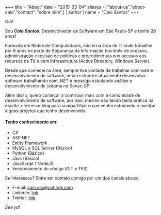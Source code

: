 +++
title = "About"
date = "2019-03-04"
aliases = ["about-us","about-caio","contact", "sobre mim",]
[ author ]
  name = "Caio Santos"
+++


Olá!

Sou _**Caio Santos**_, Desenvolvedor de Software em São Paulo-SP e tenho 28 anos!

Formado em Redes de Computadores, iniciei na área de TI onde trabalhei por 6 anos na parte de Segurança da Informação (controle de acessos, administração e revisão de políticas e procedimentos nos acessos aos recursos de TI) e com Infraestrutura (Active Directory, Windows Server).


Desde que comecei na área, sempre tive vontade de trabalhar com web e desenvolvimento de software, então estudei e atualmente desenvolvo software trabalhando com .NET e prossigo estudando análise e desenvolvimento de sistema no Senac-SP.


Além disso, quero começar a contribuir mais com a comunidade de desenvolvimento de software, por isso, mesmo não tendo tanta prática na escrita, criei esse blog para compartilhar o que venho estudando e mostrar alguns projetos que tenho desenvolvido.


#### Tenho conhecimento em: 

+ C#
+ ASP.NET
+ Entity Framework
+ MySQL e SQL Server (Básico)
+ Python (Básico)
+ Java (Básico)
+ JavaScript / NodeJS
+ Versionamento de código (GIT e TFS)


Se interessou? Entre em contato comigo por um dos canais abaixo:

+ E-mail: [caio.css@outlook.com](mailto:contato@caiosantos.dev)
+ Linkedin: [link](https://www.linkedin.com/in/caio-css/)
+ Twitter: [link](https://twitter.com/caio687)


_See ya!_


  